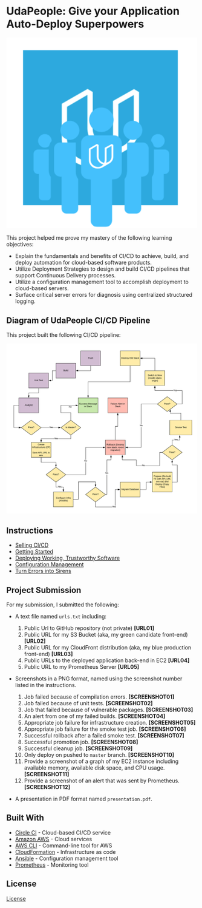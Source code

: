 # UdaPeople: Give your Application Auto-Deploy Superpowers

![UdaPeople Logo](./udapeople.png "UdaPeople")

This project helped me prove my mastery of the following learning objectives:

- Explain the fundamentals and benefits of CI/CD to achieve, build, and deploy automation for cloud-based software products.
- Utilize Deployment Strategies to design and build CI/CD pipelines that support Continuous Delivery processes.
- Utilize a configuration management tool to accomplish deployment to cloud-based servers.
- Surface critical server errors for diagnosis using centralized structured logging.

## Diagram of UdaPeople CI/CD Pipeline

This project built the following CI/CD pipeline:

![Diagram of UdaPeople CI/CD Pipeline](./udapeople-pipeline.png "UdaPeople Pipeline")

## Instructions

- [Selling CI/CD](instructions/0-selling-cicd.md)
- [Getting Started](instructions/1-getting-started.md)
- [Deploying Working, Trustworthy Software](instructions/2-deploying-trustworthy-code.md)
- [Configuration Management](instructions/3-configuration-management.md)
- [Turn Errors into Sirens](instructions/4-turn-errors-into-sirens.md)

## Project Submission

For my submission, I submitted the following:

- A text file named `urls.txt` including:
  1. Public Url to GitHub repository (not private) **[URL01]**
  2. Public URL for my S3 Bucket (aka, my green candidate front-end) **[URL02]**
  3. Public URL for my CloudFront distribution (aka, my blue production front-end) **[URL03]**
  4. Public URLs to the deployed application back-end in EC2 **[URL04]**
  5. Public URL to my Prometheus Server **[URL05]**


- Screenshots in a PNG format, named using the screenshot number listed in the instructions.
  1. Job failed because of compilation errors. **[SCREENSHOT01]**
  2. Job failed because of unit tests. **[SCREENSHOT02]**
  3. Job that failed because of vulnerable packages. **[SCREENSHOT03]**
  4. An alert from one of my failed builds. **[SCREENSHOT04]**
  5. Appropriate job failure for infrastructure creation. **[SCREENSHOT05]**
  6. Appropriate job failure for the smoke test job. **[SCREENSHOT06]**
  7. Successful rollback after a failed smoke test. **[SCREENSHOT07]**  
  8. Successful promotion job. **[SCREENSHOT08]**
  9. Successful cleanup job. **[SCREENSHOT09]**
  10. Only deploy on pushed to `master` branch. **[SCREENSHOT10]**
  11. Provide a screenshot of a graph of my EC2 instance including available memory, available disk space, and CPU usage. **[SCREENSHOT11]**
  12. Provide a screenshot of an alert that was sent by Prometheus. **[SCREENSHOT12]**


- A presentation in PDF format named `presentation.pdf`.


## Built With

- [Circle CI](https://www.circleci.com) - Cloud-based CI/CD service
- [Amazon AWS](https://aws.amazon.com/) - Cloud services
- [AWS CLI](https://aws.amazon.com/cli/) - Command-line tool for AWS
- [CloudFormation](https://aws.amazon.com/cloudformation/) - Infrastructure as code
- [Ansible](https://www.ansible.com/) - Configuration management tool
- [Prometheus](https://prometheus.io/) - Monitoring tool

## License

[License](LICENSE.md)
